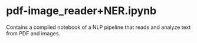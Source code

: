 # pdf-image_reader+NER.ipynb
Contains a compiled notebook of a NLP pipeline that reads and analyze text from PDF and images.